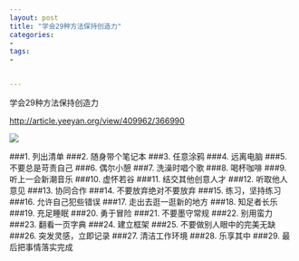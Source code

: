 ```yaml
---
layout: post
title: "学会29种方法保持创造力"
categories:
- 
tags:
- 


---
```


学会29种方法保持创造力

http://article.yeeyan.org/view/409962/366990

![](http://cdn.yeeyan.org/upload/image/2013/06/21130527_46537.jpg)


###1. 列出清单
###2. 随身带个笔记本
###3. 任意涂鸦
###4. 远离电脑
###5. 不要总是苛责自己
###6. 偶尔小憩
###7. 洗澡时唱个歌
###8. 喝杯咖啡
###9. 听上一会新潮音乐
###10. 虚怀若谷
###11. 结交其他创意人才
###12. 听取他人意见
###13. 协同合作
###14. 不要放弃绝对不要放弃
###15. 练习，坚持练习
###16. 允许自己犯些错误
###17. 走出去逛一逛新的地方
###18. 知足者长乐
###19. 充足睡眠
###20. 勇于冒险
###21. 不要墨守常规
###22. 别用蛮力
###23. 翻看一页字典
###24. 建立框架
###25. 不要做别人眼中的完美无缺
###26. 突发灵感，立即记录
###27. 清洁工作环境
###28. 乐享其中
###29. 最后把事情落实完成